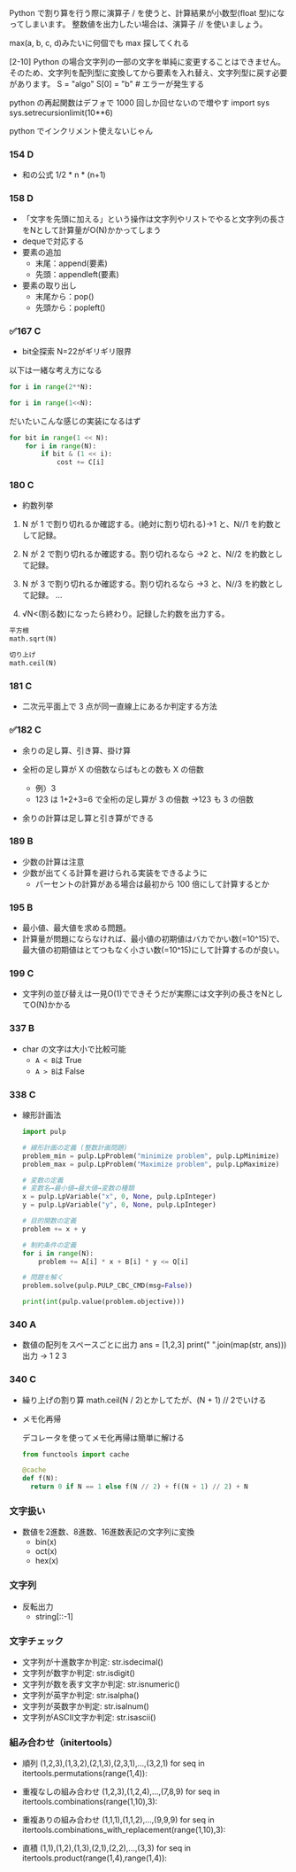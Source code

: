 Python で割り算を行う際に演算子 / を使うと、計算結果が小数型(float 型)になってしまいます。
整数値を出力したい場合は、演算子 // を使いましょう。

max(a, b, c, d)みたいに何個でも max 探してくれる

[2-10]
Python の場合文字列の一部の文字を単純に変更することはできません。
そのため、文字列を配列型に変換してから要素を入れ替え、文字列型に戻す必要があります。
S = "algo"
S[0] = "b" # エラーが発生する

python の再起関数はデフォで 1000 回しか回せないので増やす
import sys
sys.setrecursionlimit(10\*\*6)

python でインクリメント使えないじゃん

### 154 D

- 和の公式
  1/2 * n * (n+1)

### 158 D

- 「文字を先頭に加える」という操作は文字列やリストでやると文字列の長さをNとして計算量がO(N)かかってしまう
- dequeで対応する
- 要素の追加
  - 末尾：append(要素)
  - 先頭：appendleft(要素)
- 要素の取り出し
  - 末尾から：pop()
  - 先頭から：popleft()

### ✅167 C

- bit全探索
  N=22がギリギリ限界

以下は一緒な考え方になる
```python
for i in range(2**N):

for i in range(1<<N):
```

だいたいこんな感じの実装になるはず
```python
for bit in range(1 << N):
    for i in range(N):
        if bit & (1 << i):
            cost += C[i]
```

### 180 C

- 約数列挙

1. N が 1 で割り切れるか確認する。(絶対に割り切れる)→1 と、N//1 を約数として記録。

2. N が 2 で割り切れるか確認する。割り切れるなら →2 と、N//2 を約数として記録。
3. N が 3 で割り切れるか確認する。割り切れるなら →3 と、N//3 を約数として記録。
   …
4. √N<(割る数)になったら終わり。記録した約数を出力する。

```python
平方根
math.sqrt(N)

切り上げ
math.ceil(N)
```

### 181 C

- 二次元平面上で 3 点が同一直線上にあるか判定する方法

### ✅182 C

- 余りの足し算、引き算、掛け算

- 全桁の足し算が X の倍数ならばもとの数も X の倍数
  - 例）3
  - 123 は 1+2+3=6 で全桁の足し算が 3 の倍数 →123 も 3 の倍数
- 余りの計算は足し算と引き算ができる

### 189 B

- 少数の計算は注意
- 少数が出てくる計算を避けられる実装をできるように
  - パーセントの計算がある場合は最初から 100 倍にして計算するとか

### 195 B

- 最小値、最大値を求める問題。
- 計算量が問題にならなければ、最小値の初期値はバカでかい数(=10^15)で、最大値の初期値はとてつもなく小さい数(=10^15)にして計算するのが良い。

### 199 C

- 文字列の並び替えは一見O(1)でできそうだが実際には文字列の長さをNとしてO(N)かかる

### 337 B

- char の文字は大小で比較可能
  - `A < B`は True
  - `A > B`は False

### 338 C

- 線形計画法

  ```python
  import pulp

  # 線形計画の定義 (整数計画問題)
  problem_min = pulp.LpProblem("minimize problem", pulp.LpMinimize)
  problem_max = pulp.LpProblem("Maximize problem", pulp.LpMaximize)

  # 変数の定義
  # 変数名→最小値→最大値→変数の種類
  x = pulp.LpVariable("x", 0, None, pulp.LpInteger)
  y = pulp.LpVariable("y", 0, None, pulp.LpInteger)

  # 目的関数の定義
  problem += x + y

  # 制約条件の定義
  for i in range(N):
      problem += A[i] * x + B[i] * y <= Q[i]

  # 問題を解く
  problem.solve(pulp.PULP_CBC_CMD(msg=False))

  print(int(pulp.value(problem.objective)))
  ```

### 340 A

- 数値の配列をスペースごとに出力
  ans = [1,2,3]
  print(" ".join(map(str, ans)))
  出力 -> 1 2 3

### 340 C

- 繰り上げの割り算
  math.ceil(N / 2)とかしてたが、(N + 1) // 2でいける

- メモ化再帰

  デコレータを使ってメモ化再帰は簡単に解ける

  ```python
  from functools import cache

  @cache
  def f(N):
    return 0 if N == 1 else f(N // 2) + f((N + 1) // 2) + N
  ```

### 文字扱い

- 数値を2進数、8進数、16進数表記の文字列に変換
  - bin(x)
  - oct(x)
  - hex(x)

### 文字列

- 反転出力
  - string[::-1]

### 文字チェック

- 文字列が十進数字か判定: str.isdecimal()
- 文字列が数字か判定: str.isdigit()
- 文字列が数を表す文字か判定: str.isnumeric()
- 文字列が英字か判定: str.isalpha()
- 文字列が英数字か判定: str.isalnum()
- 文字列がASCII文字か判定: str.isascii()

### 組み合わせ（initertools）

- 順列
(1,2,3),(1,3,2),(2,1,3),(2,3,1),...,(3,2,1)
for seq in itertools.permutations(range(1,4)):

- 重複なしの組み合わせ
(1,2,3),(1,2,4),...,(7,8,9)
for seq in itertools.combinations(range(1,10),3):

- 重複ありの組み合わせ
(1,1,1),(1,1,2),...,(9,9,9)
for seq in itertools.combinations_with_replacement(range(1,10),3):

- 直積
(1,1),(1,2),(1,3),(2,1),(2,2),...,(3,3)
for seq in itertools.product(range(1,4),range(1,4)):
